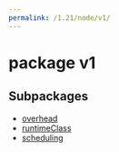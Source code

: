 ```yaml
---
permalink: /1.21/node/v1/
---
```


# package v1



## Subpackages

* [overhead](node-v1-overhead.md)
* [runtimeClass](node-v1-runtimeClass.md)
* [scheduling](node-v1-scheduling.md)